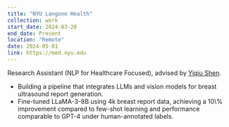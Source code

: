 ```yaml
---
title: "NYU Langone Health"
collection: work
start_date: 2024-03-20
end_date: Present
location: "Remote"
date: 2024-05-01
link: https://med.nyu.edu
---
```


Research Assistant (NLP for Healthcare Focused), advised by <a href="https://seyiqi.github.io" target="_blank">Yiqiu Shen</a>.
<ul>
  <li>Building a pipeline that integrates LLMs and vision models for breast ultrasound report generation.</li>
  <li>Fine-tuned LLaMA-3-8B using 4k breast report data, achieving a 10\% improvement compared to few-shot learning and performance comparable to GPT-4 under human-annotated labels.</li>
</ul>



